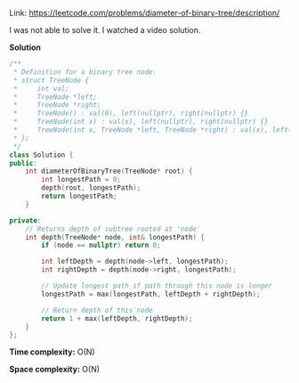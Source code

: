 Link: https://leetcode.com/problems/diameter-of-binary-tree/description/

I was not able to solve it. I watched a video solution.

**Solution**

```cpp
/**
 * Definition for a binary tree node.
 * struct TreeNode {
 *     int val;
 *     TreeNode *left;
 *     TreeNode *right;
 *     TreeNode() : val(0), left(nullptr), right(nullptr) {}
 *     TreeNode(int x) : val(x), left(nullptr), right(nullptr) {}
 *     TreeNode(int x, TreeNode *left, TreeNode *right) : val(x), left(left), right(right) {}
 * };
 */
class Solution {
public:
    int diameterOfBinaryTree(TreeNode* root) {
        int longestPath = 0;
        depth(root, longestPath);
        return longestPath;
    }

private:
    // Returns depth of subtree rooted at 'node'
    int depth(TreeNode* node, int& longestPath) {
        if (node == nullptr) return 0;

        int leftDepth = depth(node->left, longestPath);
        int rightDepth = depth(node->right, longestPath);

        // Update longest path if path through this node is longer
        longestPath = max(longestPath, leftDepth + rightDepth);

        // Return depth of this node
        return 1 + max(leftDepth, rightDepth);
    }
};
```

**Time complexity:** O(N)

**Space complexity:** O(N)